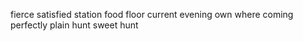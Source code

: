 fierce satisfied station food floor current evening own where coming perfectly plain hunt sweet hunt